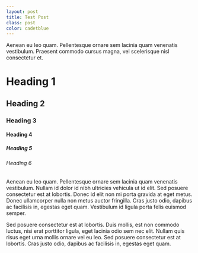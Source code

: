 ```yaml
---
layout: post
title: Test Post
class: post
color: cadetblue
---
```


Aenean eu leo quam. Pellentesque ornare sem lacinia quam venenatis vestibulum. Praesent commodo cursus magna, vel scelerisque nisl consectetur et.

# Heading 1
## Heading 2
### Heading 3
#### Heading 4
##### Heading 5
###### Heading 6

Aenean eu leo quam. Pellentesque ornare sem lacinia quam venenatis vestibulum. Nullam id dolor id nibh ultricies vehicula ut id elit. Sed posuere consectetur est at lobortis. Donec id elit non mi porta gravida at eget metus. Donec ullamcorper nulla non metus auctor fringilla. Cras justo odio, dapibus ac facilisis in, egestas eget quam. Vestibulum id ligula porta felis euismod semper.

Sed posuere consectetur est at lobortis. Duis mollis, est non commodo luctus, nisi erat porttitor ligula, eget lacinia odio sem nec elit. Nullam quis risus eget urna mollis ornare vel eu leo. Sed posuere consectetur est at lobortis. Cras justo odio, dapibus ac facilisis in, egestas eget quam.